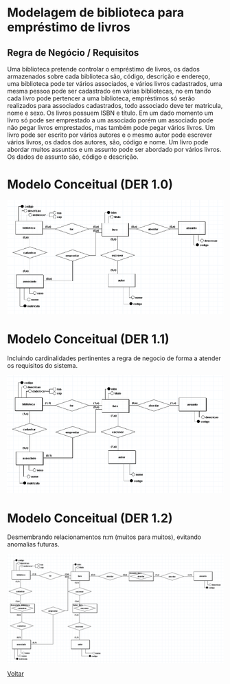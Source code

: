 # Modelagem de biblioteca para empréstimo de livros

## Regra de Negócio / Requisitos
Uma biblioteca pretende controlar o empréstimo de livros, os dados
armazenados sobre cada biblioteca são, código, descrição e endereço,
uma biblioteca pode ter vários associados, e vários livros cadastrados,
uma mesma pessoa pode ser cadastrado em várias bibliotecas, no em
tando cada livro pode pertencer a uma biblioteca, empréstimos só serão
realizados para associados cadastrados, todo associado deve ter
matricula, nome e sexo. Os livros possuem ISBN e título. Em um dado
momento um livro só pode ser emprestado a um associado porém um
associado pode não pegar livros emprestados, mas também pode pegar
vários livros. Um livro pode ser escrito por vários autores e o mesmo
autor pode escrever vários livros, os dados dos autores, são, código e
nome. Um livro pode abordar muitos assuntos e um assunto pode ser
abordado por vários livros. Os dados de assunto são, código e
descrição.


# Modelo Conceitual (DER 1.0)

![Questao1](../../Imagem/DER/3.%20sem%20cardinalidade.png)

# Modelo Conceitual (DER 1.1)

Incluindo cardinalidades pertinentes a regra de negocio de forma a atender os
requisitos do sistema.

![Incluindo cardinalidades1](../../Imagem/DER/3.%20atividade%20biblioteca%20associados.png)

# Modelo Conceitual (DER 1.2)

Desmembrando relacionamentos n:m (muitos para muitos), evitando anomalias futuras.

![Incluindo entidades associativas](../../Imagem/DER/3.%20entidades%20associativas.png)

[Voltar](../../README.md)